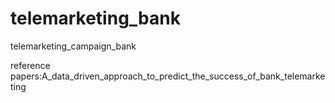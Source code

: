 # telemarketing_bank
telemarketing_campaign_bank

reference papers:A_data_driven_approach_to_predict_the_success_of_bank_telemarketing

